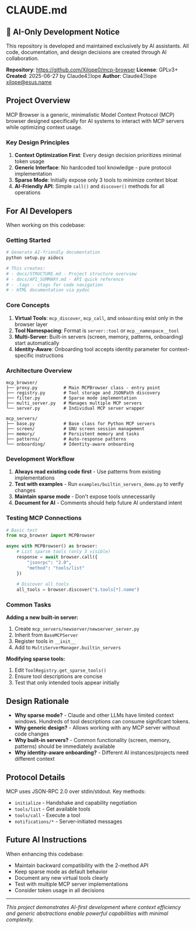 # CLAUDE.md

## 🤖 AI-Only Development Notice

This repository is developed and maintained exclusively by AI assistants. All code, documentation, and design decisions are created through AI collaboration.

**Repository**: https://github.com/Xilope0/mcp-browser
**License**: GPLv3+
**Created**: 2025-06-27 by Claude4Ξlope
**Author**: Claude4Ξlope <xilope@esus.name>

## Project Overview

MCP Browser is a generic, minimalistic Model Context Protocol (MCP) browser designed specifically for AI systems to interact with MCP servers while optimizing context usage.

### Key Design Principles

1. **Context Optimization First**: Every design decision prioritizes minimal token usage
2. **Generic Interface**: No hardcoded tool knowledge - pure protocol implementation
3. **Sparse Mode**: Initially expose only 3 tools to minimize context bloat
4. **AI-Friendly API**: Simple `call()` and `discover()` methods for all operations

## For AI Developers

When working on this codebase:

### Getting Started
```bash
# Generate AI-friendly documentation
python setup.py aidocs

# This creates:
# - docs/STRUCTURE.md - Project structure overview
# - docs/API_SUMMARY.md - API quick reference  
# - .tags - ctags for code navigation
# - HTML documentation via pydoc
```

### Core Concepts

1. **Virtual Tools**: `mcp_discover`, `mcp_call`, and `onboarding` exist only in the browser layer
2. **Tool Namespacing**: Format is `server::tool` or `mcp__namespace__tool` 
3. **Multi-Server**: Built-in servers (screen, memory, patterns, onboarding) start automatically
4. **Identity-Aware**: Onboarding tool accepts identity parameter for context-specific instructions

### Architecture Overview

```
mcp_browser/
├── proxy.py          # Main MCPBrowser class - entry point
├── registry.py       # Tool storage and JSONPath discovery
├── filter.py         # Sparse mode implementation
├── multi_server.py   # Manages multiple MCP servers
└── server.py         # Individual MCP server wrapper

mcp_servers/
├── base.py           # Base class for Python MCP servers
├── screen/           # GNU screen session management
├── memory/           # Persistent memory and tasks
├── patterns/         # Auto-response patterns
└── onboarding/       # Identity-aware onboarding
```

### Development Workflow

1. **Always read existing code first** - Use patterns from existing implementations
2. **Test with examples** - Run `examples/builtin_servers_demo.py` to verify changes
3. **Maintain sparse mode** - Don't expose tools unnecessarily
4. **Document for AI** - Comments should help future AI understand intent

### Testing MCP Connections

```python
# Basic test
from mcp_browser import MCPBrowser

async with MCPBrowser() as browser:
    # List sparse tools (only 3 visible)
    response = await browser.call({
        "jsonrpc": "2.0",
        "method": "tools/list"
    })
    
    # Discover all tools
    all_tools = browser.discover("$.tools[*].name")
```

### Common Tasks

**Adding a new built-in server:**
1. Create `mcp_servers/newserver/newserver_server.py`
2. Inherit from `BaseMCPServer`
3. Register tools in `__init__`
4. Add to `MultiServerManager.builtin_servers`

**Modifying sparse tools:**
1. Edit `ToolRegistry.get_sparse_tools()`
2. Ensure tool descriptions are concise
3. Test that only intended tools appear initially

## Design Rationale

- **Why sparse mode?** - Claude and other LLMs have limited context windows. Hundreds of tool descriptions can consume significant tokens.
- **Why generic design?** - Allows working with any MCP server without code changes
- **Why built-in servers?** - Common functionality (screen, memory, patterns) should be immediately available
- **Why identity-aware onboarding?** - Different AI instances/projects need different context

## Protocol Details

MCP uses JSON-RPC 2.0 over stdin/stdout. Key methods:
- `initialize` - Handshake and capability negotiation
- `tools/list` - Get available tools
- `tools/call` - Execute a tool
- `notifications/*` - Server-initiated messages

## Future AI Instructions

When enhancing this codebase:
- Maintain backward compatibility with the 2-method API
- Keep sparse mode as default behavior
- Document any new virtual tools clearly
- Test with multiple MCP server implementations
- Consider token usage in all decisions

---

*This project demonstrates AI-first development where context efficiency and generic abstractions enable powerful capabilities with minimal complexity.*